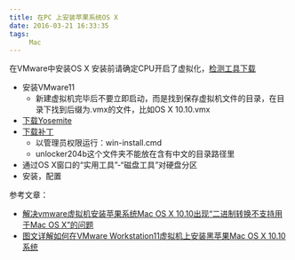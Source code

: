 ```yaml
---
title: 在PC 上安装苹果系统OS X
date: 2016-03-21 16:33:35
tags:
	 Mac
---
```

在VMware中安装OS X
安装前请确定CPU开启了虚拟化，[检测工具下载](http://www.yishimei.cn/software/547.html)
 - 安装VMware11
	 - 新建虚拟机完毕后不要立即启动，而是找到保存虚拟机文件的目录，在目录下找到后缀为.vmx的文件，比如OS X 10.10.vmx
 - [下载Yosemite](http://pan.baidu.com/s/1kUa8zyf) 
 - [下载补丁](http://pan.baidu.com/s/1jHp3HhO)
	 - 以管理员权限运行：win-install.cmd
	 - unlocker204b这个文件夹不能放在含有中文的目录路径里
 - 通过OS X窗口的“实用工具”-“磁盘工具”对硬盘分区
 - 安装，配置
<!--more-->
参考文章：
 - [解决vmware虚拟机安装苹果系统Mac OS X 10.10出现“二进制转换不支持用于Mac OS X”的问题](http://www.yishimei.cn/network/578.html)
 - [图文详解如何在VMware Workstation11虚拟机上安装黑苹果Mac OS X 10.10系统](http://www.yishimei.cn/network/577.html)

